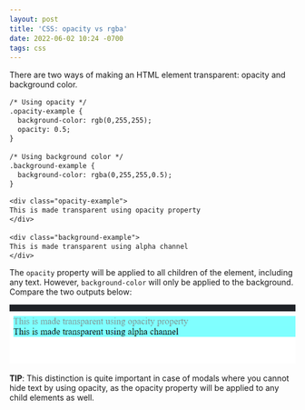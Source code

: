 ```yaml
---
layout: post
title: 'CSS: opacity vs rgba'
date: 2022-06-02 10:24 -0700
tags: css
---
```

There are two ways of making an HTML element transparent: opacity and background color.

```
/* Using opacity */
.opacity-example {
  background-color: rgb(0,255,255);
  opacity: 0.5;
}

/* Using background color */
.background-example {
  background-color: rgba(0,255,255,0.5);
}
```

```
<div class="opacity-example">
This is made transparent using opacity property
</div>

<div class="background-example">
This is made transparent using alpha channel
</div>
```

The `opacity` property will be applied to all children of the element, including any text. However, `background-color` will only be applied to the background. Compare the two outputs below:

![Opacity makes all child elements transparent](/assets/images/opacity-vs-css.png)

**TIP**: This distinction is quite important in case of modals where you cannot hide text by using opacity, as the opacity property will be applied to any child elements as well.